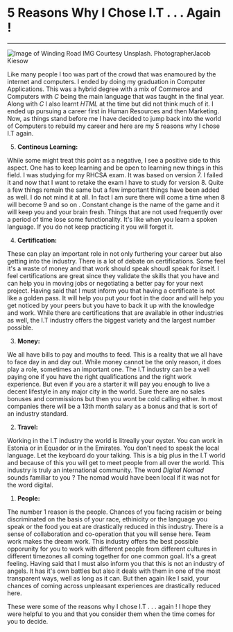 # 5 Reasons Why I Chose I.T . . . Again !

---

![Image of Winding Road IMG Courtesy Unsplash. PhotographerJacob Kiesow](/img/word-0.jpg) 


Like many people I too was part of the crowd that was enamoured by the internet and computers. I ended by doing my graduation in Computer Applications. This was a hybrid degree with a mix of Commerce and Computers with _C_ being the main language that was taught in the final year. Along with _C_ I also learnt _HTML_ at the time but did not think much of it. I ended up pursuing a career first in Human Resources and then Marketing. Now, as things stand before me I have decided to jump back into the world of Computers to rebuild my career and here are my 5 reasons why I chose I.T again. 




5. **Continous Learning:**

While some might treat this point as a negative, I see a positive side to this aspect. One has to keep learning and be open to learning new things in this field. I was studying for my RHCSA exam. It was based on version 7. I failed it and now that I want to retake the exam I have to study for version 8. Quite a few things remain the same but a few important things have been added as well. I do not mind it at all. In fact I am sure there will come a time when 8 will become 9 and so on . Constant change is the name of the game and it will keep you and your brain fresh. Things that are not used frequently over a period of time lose some functionality. It's like when you learn a spoken language. If you do not keep practicing it you will forget it. 

4. **Certification:** 

These can play an important role in not only furthering your career but also getting into the industry. There is a lot of debate on certifications. Some feel it's a waste of money and that 
                  work should speak shoudl speak for itself. I feel certifications are great since they validate the skills that you have and can help you in moving jobs or negotiating a better pay for your 
                  next project. Having said that I must inform you that having a certificate is not like  a golden pass. It will help you put your foot in the door and will help you get noticed by your 
	          peers but you have to back it up with the knowledge and work. While there are certifications that are available in other industries as well, the I.T industry offers the biggest variety and the
                  largest number possible.

3. **Money:** 

We all have bills to pay and mouths to feed. This is a reality that we all have to face day in and day out. While money cannot be the only reason, it does play a role, sometimes an important one. 
          The I.T industry can be a well paying one if you have the right qualifications and the right work experience. But even if you are a starter it will pay you enough to live a decent lifestyle in any
          major city in the world. Sure there are no sales bonuses and commissions but then you wont be cold calling either. In most companies there will be a 13th month salary as a bonus and that is sort of an
          industry standard. 

2. **Travel:**

Working in the I.T industry the world is litreally your oyster. You can work in Estonia or in Equador or in the Emirates. You don't need to speak the local language. Let the keyboard do your talking.
           This is a big plus in the I.T world and because of this you will get to meet people from all over the world. This industry is truly an international community. The word *Digital Nomad* sounds familiar           to you ? The nomad would have been local if it was not for the word digital.

1. **People:**

The number 1 reason is the people. Chances of you facing racisim or being discriminated on the basis of your race, ethinicity or the language you speak or the food you eat are drastically reduced in 
           this industry. There is a sense of collaboration and co-operation that you will sense here. Team work makes the dream work. This industry offers the best possible opporunity for you to work with 
           different people from different cultures in different timezones all coming together for one common goal. It's a great feeling. Having said that I must also inform you that this is not an industry of
	   angels. It has it's own battles but also it deals with them in one of the most transparent ways, well as long as it can. But then again like I said, your chances of coming across unpleasant
           experiences are drastically reduced here. 



These were some of the reasons why I chose I.T . . . again ! I hope they were helpful to you and that you consider them when the time comes for you to decide. 



   	                         
